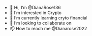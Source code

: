 - 👋 Hi, I’m @DianaRose136
- 👀 I’m interested in Crypto
- 🌱 I’m currently learning  cryto financial
- 💞️ I’m looking to collaborate on
- 📫 How to reach me @Dianarose2022

<!---
DianaRose136/DianaRose136 is a ✨ special ✨ repository because its `README.md` (this file) appears on your GitHub profile.
You can click the Preview link to take a look at your changes.
--->
